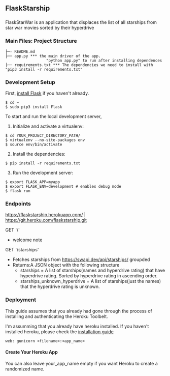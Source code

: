FlaskStarship
----------

###
FlaskStarWar is an application that displaces the list of all starships from star war movies sorted by their hyperdrive


### Main Files: Project Structure

  ```
  ├─- README.md
  ├── app.py *** the main driver of the app.
                    "python app.py" to run after installing dependences
  ├── requirements.txt *** The dependencies we need to install with "pip3 install -r requirements.txt"
 
  ```

### Development Setup

First, [install Flask](http://flask.pocoo.org/docs/1.0/installation/#install-flask) if you haven't already.

  ```
  $ cd ~
  $ sudo pip3 install Flask
  ```

To start and run the local development server,

1. Initialize and activate a virtualenv:
  ```
  $ cd YOUR_PROJECT_DIRECTORY_PATH/
  $ virtualenv --no-site-packages env
  $ source env/bin/activate
  ```

2. Install the dependencies:
  ```
  $ pip install -r requirements.txt
  ```

3. Run the development server:
  ```
  $ export FLASK_APP=myapp
  $ export FLASK_ENV=development # enables debug mode
  $ flask run
  ```

### Endpoints

https://flaskstarship.herokuapp.com/ | https://git.heroku.com/flaskstarship.git

GET '/'
- welcome note

GET '/starships'
- Fetches starships from https://swapi.dev/api/starships/ groupded
-  Returns:A JSON object with the following structure 
   - starships = A list of starships(names and hyperdrive rating) that have hyperdrive rating. Sorted by hyperdrive rating in ascending order.
   - starships_unknown_hyperdrive = A list of starships(just the names) that the hyperdrive rating is unknown.

### Deployment

This guide assumes that you already had gone through the process of installing and authenticating the Heroku Toolbelt.

I'm assumming that you already have heroku installed. If you haven't installed heroku, please check the [installation guide](https://devcenter.heroku.com/articles/heroku-cli)

`web: gunicorn <filename>:<app_name>`

#### Create Your Heroku App
You can also leave your_app_name empty if you want Heroku to create a randomized name.

